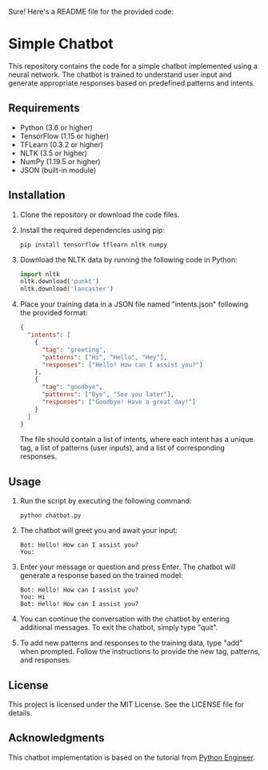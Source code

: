 Sure! Here's a README file for the provided code:

# Simple Chatbot

This repository contains the code for a simple chatbot implemented using a neural network. The chatbot is trained to understand user input and generate appropriate responses based on predefined patterns and intents.

## Requirements

- Python (3.6 or higher)
- TensorFlow (1.15 or higher)
- TFLearn (0.3.2 or higher)
- NLTK (3.5 or higher)
- NumPy (1.19.5 or higher)
- JSON (built-in module)

## Installation

1. Clone the repository or download the code files.

2. Install the required dependencies using pip:

   ```
   pip install tensorflow tflearn nltk numpy
   ```

3. Download the NLTK data by running the following code in Python:

   ```python
   import nltk
   nltk.download('punkt')
   nltk.download('lancaster')
   ```

4. Place your training data in a JSON file named "intents.json" following the provided format:

   ```json
   {
     "intents": [
       {
         "tag": "greeting",
         "patterns": ["Hi", "Hello", "Hey"],
         "responses": ["Hello! How can I assist you?"]
       },
       {
         "tag": "goodbye",
         "patterns": ["Bye", "See you later"],
         "responses": ["Goodbye! Have a great day!"]
       }
     ]
   }
   ```

   The file should contain a list of intents, where each intent has a unique tag, a list of patterns (user inputs), and a list of corresponding responses.

## Usage

1. Run the script by executing the following command:

   ```
   python chatbot.py
   ```

2. The chatbot will greet you and await your input:

   ```
   Bot: Hello! How can I assist you?
   You:
   ```

3. Enter your message or question and press Enter. The chatbot will generate a response based on the trained model:

   ```
   Bot: Hello! How can I assist you?
   You: Hi
   Bot: Hello! How can I assist you?
   ```

4. You can continue the conversation with the chatbot by entering additional messages. To exit the chatbot, simply type "quit".

5. To add new patterns and responses to the training data, type "add" when prompted. Follow the instructions to provide the new tag, patterns, and responses.

## License

This project is licensed under the MIT License. See the LICENSE file for details.

## Acknowledgments

This chatbot implementation is based on the tutorial from [Python Engineer](https://www.youtube.com/watch?v=1lwddP0KUEg).
